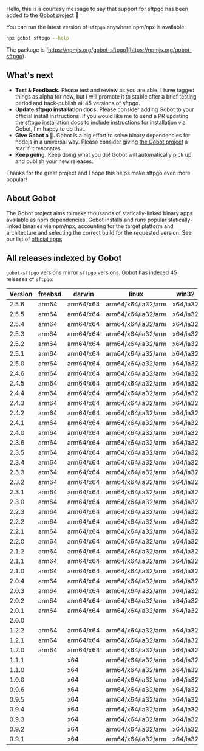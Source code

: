 Hello, this is a courtesy message to say that support for sftpgo has been added to the [Gobot project](https://www.npmjs.com/package/gobot) 🎸

You can run the latest version of `sftpgo` anywhere npm/npx is available:

```bash
npx gobot sftpgo --help
```

The package is [https://npmjs.org/gobot-sftpgo](https://npmjs.org/gobot-sftpgo).

## What's next

- **Test & Feedback.** Please test and review as you are able. I have tagged things as alpha for now, but I will promote it to stable after a brief testing period and back-publish all 45 versions of sftpgo.
- **Update sftpgo installation docs.** Please consider adding Gobot to your official install instructions. If you would like me to send a PR updating the sftpgo installation docs to include instructions for installation via Gobot, I'm happy to do that.
- **Give Gobot a 💫.** Gobot is a big effort to solve binary dependencies for nodejs in a universal way. Please consider giving [the Gobot project](https://github.com/benallfree/gobot) a star if it resonates.
- **Keep going.** Keep doing what you do! Gobot will automatically pick up and publish your new releases.

Thanks for the great project and I hope this helps make sftpgo even more popular!

## About Gobot

The Gobot project aims to make thousands of statically-linked binary apps available as npm dependencies. Gobot installs and runs popular statically-linked binaries via npm/npx, accounting for the target platform and architecture and selecting the correct build for the requested version. See our list of [official apps](https://www.npmjs.com/package/gobot#official-gobot-apps).

## All releases indexed by Gobot

`gobot-sftpgo` versions mirror `sftpgo` versions. Gobot has indexed 45 releases of `sftpgo`:

| Version | freebsd | darwin    | linux              | win32    |
| ------- | ------- | --------- | ------------------ | -------- |
| 2.5.6   | arm64   | arm64/x64 | arm64/x64/ia32/arm | x64/ia32 |
| 2.5.5   | arm64   | arm64/x64 | arm64/x64/ia32/arm | x64/ia32 |
| 2.5.4   | arm64   | arm64/x64 | arm64/x64/ia32/arm | x64/ia32 |
| 2.5.3   | arm64   | arm64/x64 | arm64/x64/ia32/arm | x64/ia32 |
| 2.5.2   | arm64   | arm64/x64 | arm64/x64/ia32/arm | x64/ia32 |
| 2.5.1   | arm64   | arm64/x64 | arm64/x64/ia32/arm | x64/ia32 |
| 2.5.0   | arm64   | arm64/x64 | arm64/x64/ia32/arm | x64/ia32 |
| 2.4.6   | arm64   | arm64/x64 | arm64/x64/ia32/arm | x64/ia32 |
| 2.4.5   | arm64   | arm64/x64 | arm64/x64/ia32/arm | x64/ia32 |
| 2.4.4   | arm64   | arm64/x64 | arm64/x64/ia32/arm | x64/ia32 |
| 2.4.3   | arm64   | arm64/x64 | arm64/x64/ia32/arm | x64/ia32 |
| 2.4.2   | arm64   | arm64/x64 | arm64/x64/ia32/arm | x64/ia32 |
| 2.4.1   | arm64   | arm64/x64 | arm64/x64/ia32/arm | x64/ia32 |
| 2.4.0   | arm64   | arm64/x64 | arm64/x64/ia32/arm | x64/ia32 |
| 2.3.6   | arm64   | arm64/x64 | arm64/x64/ia32/arm | x64/ia32 |
| 2.3.5   | arm64   | arm64/x64 | arm64/x64/ia32/arm | x64/ia32 |
| 2.3.4   | arm64   | arm64/x64 | arm64/x64/ia32/arm | x64/ia32 |
| 2.3.3   | arm64   | arm64/x64 | arm64/x64/ia32/arm | x64/ia32 |
| 2.3.2   | arm64   | arm64/x64 | arm64/x64/ia32/arm | x64/ia32 |
| 2.3.1   | arm64   | arm64/x64 | arm64/x64/ia32/arm | x64/ia32 |
| 2.3.0   | arm64   | arm64/x64 | arm64/x64/ia32/arm | x64/ia32 |
| 2.2.3   | arm64   | arm64/x64 | arm64/x64/ia32/arm | x64/ia32 |
| 2.2.2   | arm64   | arm64/x64 | arm64/x64/ia32/arm | x64/ia32 |
| 2.2.1   | arm64   | arm64/x64 | arm64/x64/ia32/arm | x64/ia32 |
| 2.2.0   | arm64   | arm64/x64 | arm64/x64/ia32/arm | x64/ia32 |
| 2.1.2   | arm64   | arm64/x64 | arm64/x64/ia32/arm | x64/ia32 |
| 2.1.1   | arm64   | arm64/x64 | arm64/x64/ia32/arm | x64/ia32 |
| 2.1.0   | arm64   | arm64/x64 | arm64/x64/ia32/arm | x64/ia32 |
| 2.0.4   | arm64   | arm64/x64 | arm64/x64/ia32/arm | x64/ia32 |
| 2.0.3   | arm64   | arm64/x64 | arm64/x64/ia32/arm | x64/ia32 |
| 2.0.2   | arm64   | arm64/x64 | arm64/x64/ia32/arm | x64/ia32 |
| 2.0.1   | arm64   | arm64/x64 | arm64/x64/ia32/arm | x64/ia32 |
| 2.0.0   |         |           |                    |          |
| 1.2.2   | arm64   | arm64/x64 | arm64/x64/ia32/arm | x64/ia32 |
| 1.2.1   | arm64   | arm64/x64 | arm64/x64/ia32/arm | x64/ia32 |
| 1.2.0   | arm64   | arm64/x64 | arm64/x64/ia32/arm | x64/ia32 |
| 1.1.1   |         | x64       | arm64/x64/ia32/arm | x64/ia32 |
| 1.1.0   |         | x64       | arm64/x64/ia32/arm | x64/ia32 |
| 1.0.0   |         | x64       | arm64/x64/ia32/arm | x64/ia32 |
| 0.9.6   |         | x64       | arm64/x64/ia32/arm | x64/ia32 |
| 0.9.5   |         | x64       | arm64/x64/ia32/arm | x64/ia32 |
| 0.9.4   |         | x64       | arm64/x64/ia32/arm | x64/ia32 |
| 0.9.3   |         | x64       | arm64/x64/ia32/arm | x64/ia32 |
| 0.9.2   |         | x64       | arm64/x64/ia32/arm | x64/ia32 |
| 0.9.1   |         | x64       | arm64/x64/ia32/arm | x64/ia32 |

